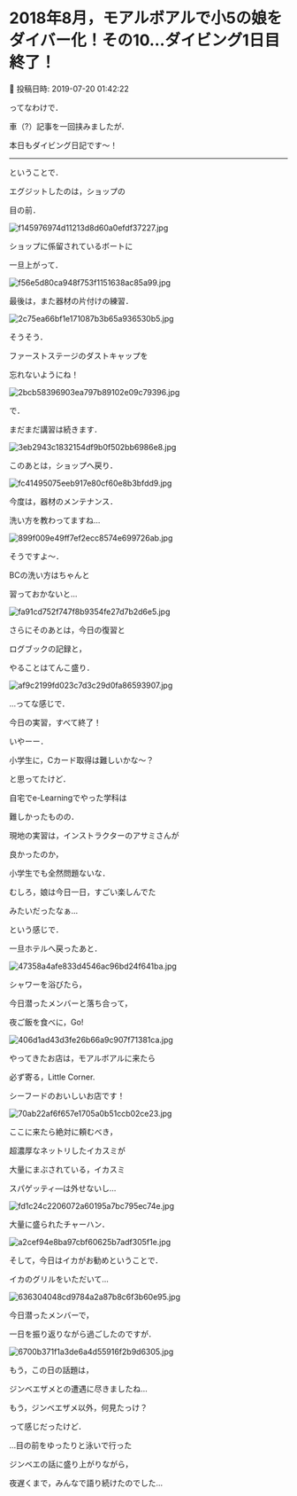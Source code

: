 # 2018年8月，モアルボアルで小5の娘をダイバー化！その10…ダイビング1日目終了！

📅 投稿日時: 2019-07-20 01:42:22

ってなわけで．


車（?）記事を一回挟みましたが．


本日もダイビング日記です～！


---





ということで．


エグジットしたのは，ショップの


目の前．




![f145976974d11213d8d60a0efdf37227.jpg](images/f145976974d11213d8d60a0efdf37227.jpg)




ショップに係留されているボートに


一旦上がって．




![f56e5d80ca948f753f1151638ac85a99.jpg](images/f56e5d80ca948f753f1151638ac85a99.jpg)




最後は，また器材の片付けの練習．




![2c75ea66bf1e171087b3b65a936530b5.jpg](images/2c75ea66bf1e171087b3b65a936530b5.jpg)




そうそう．


ファーストステージのダストキャップを


忘れないようにね！




![2bcb58396903ea797b89102e09c79396.jpg](images/2bcb58396903ea797b89102e09c79396.jpg)




で．


まだまだ講習は続きます．




![3eb2943c1832154df9b0f502bb6986e8.jpg](images/3eb2943c1832154df9b0f502bb6986e8.jpg)




このあとは，ショップへ戻り．




![fc41495075eeb917e80cf60e8b3bfdd9.jpg](images/fc41495075eeb917e80cf60e8b3bfdd9.jpg)




今度は，器材のメンテナンス．


洗い方を教わってますね…




![899f009e49ff7ef2ecc8574e699726ab.jpg](images/899f009e49ff7ef2ecc8574e699726ab.jpg)




そうですよ～．


BCの洗い方はちゃんと


習っておかないと…




![fa91cd752f747f8b9354fe27d7b2d6e5.jpg](images/fa91cd752f747f8b9354fe27d7b2d6e5.jpg)




さらにそのあとは，今日の復習と


ログブックの記録と，


やることはてんこ盛り．




![af9c2199fd023c7d3c29d0fa86593907.jpg](images/af9c2199fd023c7d3c29d0fa86593907.jpg)




…ってな感じで．


今日の実習，すべて終了！





いやーー．


小学生に，Cカード取得は難しいかな～？


と思ってたけど．


自宅でe-Learningでやった学科は


難しかったものの．


現地の実習は，インストラクターのアサミさんが


良かったのか，


小学生でも全然問題ないな．





むしろ，娘は今日一日，すごい楽しんでた


みたいだったなぁ…





という感じで．


一旦ホテルへ戻ったあと．




![47358a4afe833d4546ac96bd24f641ba.jpg](images/47358a4afe833d4546ac96bd24f641ba.jpg)




シャワーを浴びたら，


今日潜ったメンバーと落ち合って，


夜ご飯を食べに，Go!




![406d1ad43d3fe26b66a9c907f71381ca.jpg](images/406d1ad43d3fe26b66a9c907f71381ca.jpg)




やってきたお店は，モアルボアルに来たら


必ず寄る，Little Corner.


シーフードのおいしいお店です！




![70ab22af6f657e1705a0b51ccb02ce23.jpg](images/70ab22af6f657e1705a0b51ccb02ce23.jpg)




ここに来たら絶対に頼むべき，


超濃厚なネットリしたイカスミが


大量にまぶされている，イカスミ


スパゲッティ―は外せないし…




![fd1c24c2206072a60195a7bc795ec74e.jpg](images/fd1c24c2206072a60195a7bc795ec74e.jpg)




大量に盛られたチャーハン．




![a2cef94e8ba97cbf60625b7adf305f1e.jpg](images/a2cef94e8ba97cbf60625b7adf305f1e.jpg)




そして，今日はイカがお勧めということで．


イカのグリルをいただいて…




![636304048cd9784a2a87b8c6f3b60e95.jpg](images/636304048cd9784a2a87b8c6f3b60e95.jpg)




今日潜ったメンバーで，


一日を振り返りながら過ごしたのですが．




![6700b371f1a3de6a4d55916f2b9d6305.jpg](images/6700b371f1a3de6a4d55916f2b9d6305.jpg)




もう，この日の話題は，


ジンベエザメとの遭遇に尽きましたね…


もう，ジンベエザメ以外，何見たっけ？


って感じだったけど．





…目の前をゆったりと泳いで行った


ジンベエの話に盛り上がりながら，


夜遅くまで，みんなで語り続けたのでした…
